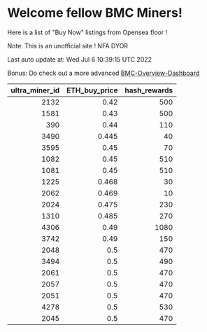 # Welcome fellow BMC Miners!
Here is a list of "Buy Now" listings from Opensea floor !

Note: This is an unofficial site ! NFA DYOR

Last auto update at: Wed Jul  6 10:39:15 UTC 2022

Bonus: Do check out a more advanced [BMC-Overview-Dashboard](https://dune.com/defifunk/BMC-Overview-Dashboard)


|   ultra_miner_id |   ETH_buy_price |   hash_rewards |
|-----------------:|----------------:|---------------:|
|             2132 |           0.42  |            500 |
|             1581 |           0.43  |            500 |
|              390 |           0.44  |            110 |
|             3490 |           0.445 |             40 |
|             3595 |           0.45  |             70 |
|             1082 |           0.45  |            510 |
|             1081 |           0.45  |            510 |
|             1225 |           0.468 |             30 |
|             2062 |           0.469 |             10 |
|             2024 |           0.475 |            230 |
|             1310 |           0.485 |            270 |
|             4306 |           0.49  |           1080 |
|             3742 |           0.49  |            150 |
|             2048 |           0.5   |            470 |
|             3494 |           0.5   |            490 |
|             2061 |           0.5   |            470 |
|             2057 |           0.5   |            470 |
|             2051 |           0.5   |            470 |
|             4278 |           0.5   |            530 |
|             2045 |           0.5   |            470 |